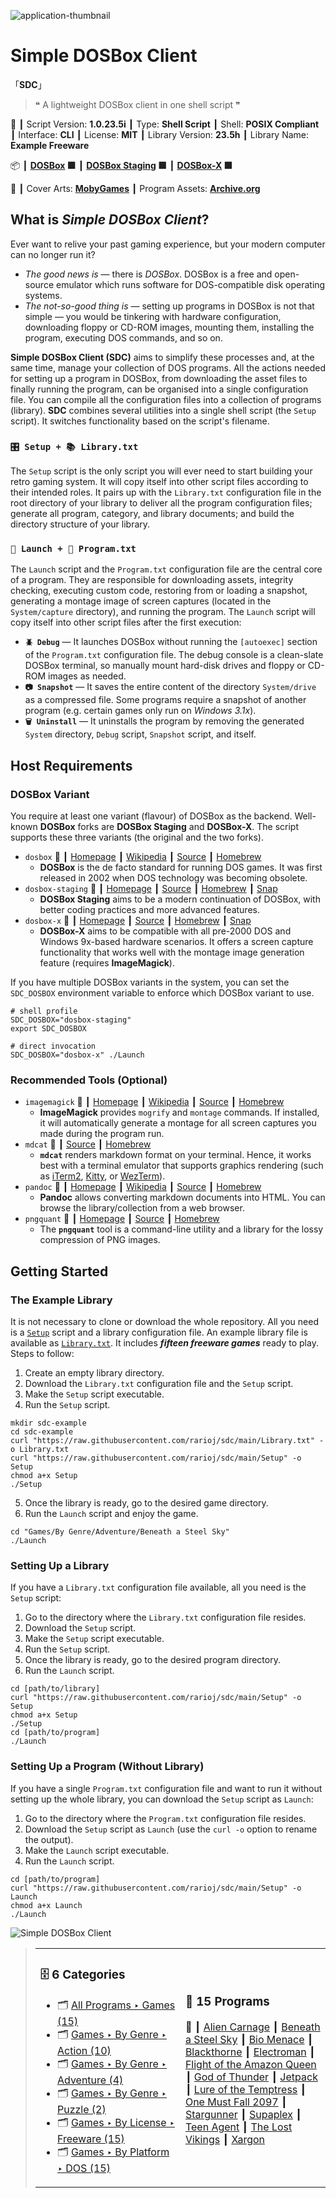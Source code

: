 ![](Thumbnail.png "application-thumbnail")

# Simple DOSBox Client

「**SDC**」

> ❝ A lightweight DOSBox client in one shell script ❞
>

📌 ┃ Script Version: **1.0.23.5i** ┃ Type: **Shell Script** ┃ Shell: **POSIX Compliant** ┃ Interface: **CLI** ┃ License: **MIT** ┃ Library Version: **23.5h** ┃ Library Name: **Example Freeware** 

📦 ┃ **[DOSBox](https://www.dosbox.com/) 🟩** ┃ **[DOSBox Staging](https://dosbox-staging.github.io/) 🟩** ┃ **[DOSBox-X](https://dosbox-x.com/) 🟩** 

📎 ┃ Cover Arts: **[MobyGames](https://www.mobygames.com/)** ┃ Program Assets: **[Archive.org](https://archive.org/)** 

## What is *Simple DOSBox Client*?
Ever want to relive your past gaming experience, but your modern computer can no longer run it?

- *The good news is* — there is *DOSBox*. DOSBox is a free and open-source emulator which runs software for DOS-compatible disk operating systems.
- *The not-so-good thing is* — setting up programs in DOSBox is not that simple — you would be tinkering with hardware configuration, downloading floppy or CD-ROM images, mounting them, installing the program, executing DOS commands, and so on.

**Simple DOSBox Client (SDC)** aims to simplify these processes and, at the same time, manage your collection of DOS programs. All the actions needed for setting up a program in DOSBox, from downloading the asset files to finally running the program, can be organised into a single configuration file. You can compile all the configuration files into a collection of programs (library). **SDC** combines several utilities into a single shell script (the `Setup` script). It switches functionality based on the script's filename.

### `🎛️ Setup + 📚 Library.txt`
The `Setup` script is the only script you will ever need to start building your retro gaming system. It will copy itself into other script files according to their intended roles. It pairs up with the `Library.txt` configuration file in the root directory of your library to deliver all the program configuration files; generate all program, category, and library documents; and build the directory structure of your library.

### `🚀 Launch + 📓 Program.txt`
The `Launch` script and the `Program.txt` configuration file are the central core of a program. They are responsible for downloading assets, integrity checking, executing custom code, restoring from or loading a snapshot, generating a montage image of screen captures (located in the `System/capture` directory), and running the program. The `Launch` script will copy itself into other script files after the first execution:

- **`🪲 Debug`** — It launches DOSBox without running the `[autoexec]` section of the `Program.txt` configuration file. The debug console is a clean-slate DOSBox terminal, so manually mount hard-disk drives and floppy or CD-ROM images as needed.
- **`📷 Snapshot`** — It saves the entire content of the directory `System/drive` as a compressed file. Some programs require a snapshot of another program (e.g. certain games only run on *Windows 3.1x*).
- **`🗑️ Uninstall`** — It uninstalls the program by removing the generated `System` directory, `Debug` script, `Snapshot` script, and itself.

## Host Requirements
### DOSBox Variant
You require at least one variant (flavour) of DOSBox as the backend. Well-known **DOSBox** forks are **DOSBox Staging** and **DOSBox-X**. The script supports these three variants (the original and the two forks).

- `dosbox` 📎 ┃ [Homepage](https://www.dosbox.com/) ┃ [Wikipedia](https://en.wikipedia.org/wiki/DOSBox) ┃ [Source](https://sourceforge.net/projects/dosbox/) ┃ [Homebrew](https://formulae.brew.sh/formula/dosbox)
  - **DOSBox** is the de facto standard for running DOS games. It was first released in 2002 when DOS technology was becoming obsolete.
- `dosbox-staging` 📎 ┃ [Homepage](https://dosbox-staging.github.io/) ┃ [Source](https://github.com/dosbox-staging/dosbox-staging) ┃ [Homebrew](https://formulae.brew.sh/formula/dosbox-staging) ┃ [Snap](https://snapcraft.io/install/dosbox-staging/ubuntu)
  - **DOSBox Staging** aims to be a modern continuation of DOSBox, with better coding practices and more advanced features.
- `dosbox-x` 📎 ┃ [Homepage](https://dosbox-x.com/) ┃ [Source](https://github.com/joncampbell123/dosbox-x) ┃ [Homebrew](https://formulae.brew.sh/formula/dosbox-x) ┃ [Snap](https://snapcraft.io/install/dosbox-x/ubuntu)
  - **DOSBox-X** aims to be compatible with all pre-2000 DOS and Windows 9x-based hardware scenarios. It offers a screen capture functionality that works well with the montage image generation feature (requires **ImageMagick**).

If you have multiple DOSBox variants in the system, you can set the `SDC_DOSBOX` environment variable to enforce which DOSBox variant to use.
```shell
# shell profile
SDC_DOSBOX="dosbox-staging"
export SDC_DOSBOX

# direct invocation
SDC_DOSBOX="dosbox-x" ./Launch
```

### Recommended Tools (Optional)
- `imagemagick` 📎 ┃ [Homepage](https://imagemagick.org/) ┃ [Wikipedia](https://en.wikipedia.org/wiki/ImageMagick) ┃ [Source](https://github.com/imagemagick/imagemagick) ┃ [Homebrew](https://formulae.brew.sh/formula/imagemagick)
  - **ImageMagick** provides `mogrify` and `montage` commands. If installed, it will automatically generate a montage for all screen captures you made during the program run.
- `mdcat` 📎 ┃ [Source](https://github.com/swsnr/mdcat) ┃ [Homebrew](https://formulae.brew.sh/formula/mdcat)
  - **`mdcat`** renders markdown format on your terminal. Hence, it works best with a terminal emulator that supports graphics rendering (such as [iTerm2](https://iterm2.com/), [Kitty](https://sw.kovidgoyal.net/kitty/), or [WezTerm](https://wezfurlong.org/wezterm/)).
- `pandoc` 📎 ┃ [Homepage](https://pandoc.org/) ┃ [Wikipedia](https://en.wikipedia.org/wiki/Pandoc) ┃ [Source](https://hackage.haskell.org/package/pandoc) ┃ [Homebrew](https://formulae.brew.sh/formula/pandoc)
  - **Pandoc** allows converting markdown documents into HTML. You can browse the library/collection from a web browser.
- `pngquant` 📎 ┃ [Homepage](https://pngquant.org/) ┃ [Source](https://github.com/kornelski/pngquant) ┃ [Homebrew](https://formulae.brew.sh/formula/pngquant)
  - The **`pngquant`** tool is a command-line utility and a library for the lossy compression of PNG images.

## Getting Started
### The Example Library
It is not necessary to clone or download the whole repository. All you need is a [`Setup`](https://raw.githubusercontent.com/rarioj/sdc/main/Setup) script and a library configuration file. An example library file is available as [`Library.txt`](https://raw.githubusercontent.com/rarioj/sdc/main/Library.txt). It includes _**fifteen freeware games**_ ready to play. Steps to follow:

1. Create an empty library directory.
2. Download the `Library.txt` configuration file and the `Setup` script.
3. Make the `Setup` script executable.
4. Run the `Setup` script.

```shell
mkdir sdc-example
cd sdc-example
curl "https://raw.githubusercontent.com/rarioj/sdc/main/Library.txt" -o Library.txt
curl "https://raw.githubusercontent.com/rarioj/sdc/main/Setup" -o Setup
chmod a+x Setup
./Setup
```

5. Once the library is ready, go to the desired game directory.
6. Run the `Launch` script and enjoy the game.

```shell
cd "Games/By Genre/Adventure/Beneath a Steel Sky"
./Launch
```

### Setting Up a Library
If you have a `Library.txt` configuration file available, all you need is the `Setup` script:

1. Go to the directory where the `Library.txt` configuration file resides.
2. Download the `Setup` script.
3. Make the `Setup` script executable.
4. Run the `Setup` script.
5. Once the library is ready, go to the desired program directory.
6. Run the `Launch` script.

```shell
cd [path/to/library]
curl "https://raw.githubusercontent.com/rarioj/sdc/main/Setup" -o Setup
chmod a+x Setup
./Setup
cd [path/to/program]
./Launch
```

### Setting Up a Program (Without Library)
If you have a single `Program.txt` configuration file and want to run it without setting up the whole library, you can download the `Setup` script as `Launch`:

1. Go to the directory where the `Program.txt` configuration file resides.
2. Download the `Setup` script as `Launch` (use the `curl -o` option to rename the output).
3. Make the `Launch` script executable.
4. Run the `Launch` script.

```shell
cd [path/to/program]
curl "https://raw.githubusercontent.com/rarioj/sdc/main/Setup" -o Launch
chmod a+x Launch
./Launch
```

![](Montage.png "Simple DOSBox Client")

> <table><tr><td width="50%">
>
> ### 🗄️ 6 Categories
> - 🗂️ [All Programs ‣ Games (15)](./All%20Programs/Games/README.md)
> - 🗂️ [Games ‣ By Genre ‣ Action (10)](./Games/By%20Genre/Action/README.md)
> - 🗂️ [Games ‣ By Genre ‣ Adventure (4)](./Games/By%20Genre/Adventure/README.md)
> - 🗂️ [Games ‣ By Genre ‣ Puzzle (2)](./Games/By%20Genre/Puzzle/README.md)
> - 🗂️ [Games ‣ By License ‣ Freeware (15)](./Games/By%20License/Freeware/README.md)
> - 🗂️ [Games ‣ By Platform ‣ DOS (15)](./Games/By%20Platform/DOS/README.md)
>
> </td><td width="50%">
>
> ### 📓 15 Programs
> 🔎 ┃ [Alien Carnage](./All%20Programs/Games/Alien%20Carnage/README.md) ┃ [Beneath a Steel Sky](./All%20Programs/Games/Beneath%20a%20Steel%20Sky/README.md) ┃ [Bio Menace](./All%20Programs/Games/Bio%20Menace/README.md) ┃ [Blackthorne](./All%20Programs/Games/Blackthorne/README.md) ┃ [Electroman](./All%20Programs/Games/Electroman/README.md) ┃ [Flight of the Amazon Queen](./All%20Programs/Games/Flight%20of%20the%20Amazon%20Queen/README.md) ┃ [God of Thunder](./All%20Programs/Games/God%20of%20Thunder/README.md) ┃ [Jetpack](./All%20Programs/Games/Jetpack/README.md) ┃ [Lure of the Temptress](./All%20Programs/Games/Lure%20of%20the%20Temptress/README.md) ┃ [One Must Fall 2097](./All%20Programs/Games/One%20Must%20Fall%202097/README.md) ┃ [Stargunner](./All%20Programs/Games/Stargunner/README.md) ┃ [Supaplex](./All%20Programs/Games/Supaplex/README.md) ┃ [Teen Agent](./All%20Programs/Games/Teen%20Agent/README.md) ┃ [The Lost Vikings](./All%20Programs/Games/The%20Lost%20Vikings/README.md) ┃ [Xargon](./All%20Programs/Games/Xargon/README.md) 
> </td></tr></table>

&nbsp;

